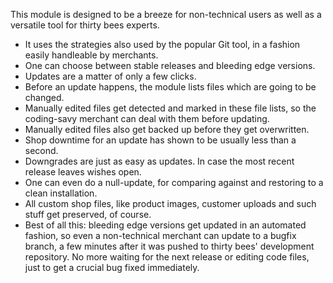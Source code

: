 This module is designed to be a breeze for non-technical users as well as a versatile tool for thirty bees experts.

- It uses the strategies also used by the popular Git tool, in a fashion easily handleable by merchants.
- One can choose between stable releases and bleeding edge versions.
- Updates are a matter of only a few clicks.
- Before an update happens, the module lists files which are going to be changed.
- Manually edited files get detected and marked in these file lists, so the coding-savy merchant can deal with them before updating.
- Manually edited files also get backed up before they get overwritten.
- Shop downtime for an update has shown to be usually less than a second.
- Downgrades are just as easy as updates. In case the most recent release leaves wishes open.
- One can even do a null-update, for comparing against and restoring to a clean installation.
- All custom shop files, like product images, customer uploads and such stuff get preserved, of course.
- Best of all this: bleeding edge versions get updated in an automated fashion, so even a non-technical merchant can update to a bugfix branch, a few minutes after it was pushed to thirty bees' development repository. No more waiting for the next release or editing code files, just to get a crucial bug fixed immediately.
